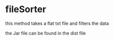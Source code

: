 # fileSorter
this method takes a flat txt file and filters the data

the Jar file can be found in the dist file
